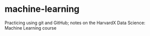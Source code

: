 # machine-learning
Practicing using git and GitHub; notes on the HarvardX Data Science: Machine Learning course
